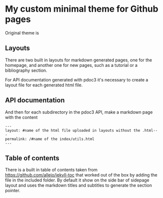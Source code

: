 # My custom minimal theme for Github pages

Original theme is 

## Layouts

There are two built in layouts for markdown generated pages, one for the homepage, and another one for new pages,
such as a tutorial or a bibliography section.

For API documentation generated with pdoc3 it's necessary to create a layout file for each generated html file.

## API documentation

And then for each subdirectory in the pdoc3 API, make a markdown page with the content

```
---
layout: #name of the html file uploaded in layouts without the .html---
permalink: /#name of the index/utils.html
---

```

## Table of contents

There is a built in table of contents taken from https://github.com/allejo/jekyll-toc that worked out of the box by
adding the file in the included folder. By default it show on the side bar of sidepage layout and uses the markdown
titles and subtitles to generate the section pointer.
